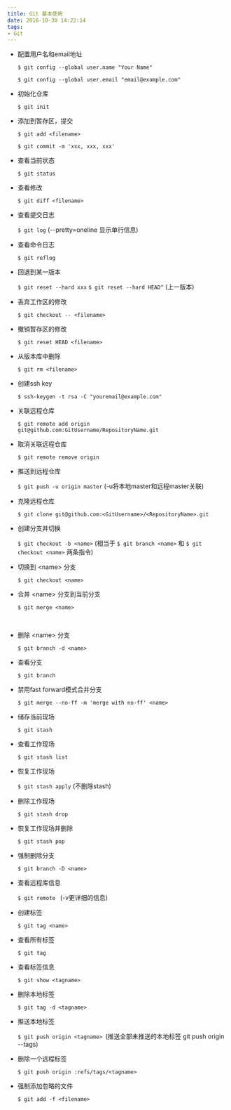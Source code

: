 ```yaml
---
title: Git 基本使用
date: 2016-10-30 14:22:14
tags:
- Git
---
```

* 配置用户名和email地址  

  `$ git config --global user.name "Your Name"`  

  `$ git config --global user.email "email@example.com"`

  

* 初始化仓库  

   `$ git init`

   

<!--more-->



* 添加到暂存区，提交  

  `$ git add <filename>`  

  `$ git commit -m 'xxx, xxx, xxx'`

  

* 查看当前状态  

  `$ git status`

  

* 查看修改   

  `$ git diff <filename>`

  

* 查看提交日志  

  `$ git log` (--pretty=oneline 显示单行信息)

  

* 查看命令日志  

  `$ git reflog`

  

* 回退到某一版本   

  `$ git reset --hard xxx`
  `$ git reset --hard HEAD^` (上一版本)

  

* 丢弃工作区的修改  

  `$ git checkout -- <filename>`

  

* 撤销暂存区的修改   

  `$ git reset HEAD <filename>`

  

* 从版本库中删除   

  `$ git rm <filename>`

  

* 创建ssh key  

  `$ ssh-keygen -t rsa -C "youremail@example.com"`

  

* 关联远程仓库   

  `$ git remote add origin git@github.com:GitUsername/RepositoryName.git`

  

* 取消关联远程仓库   

  `$ git remote remove origin`

  

* 推送到远程仓库   

  `$ git push -u origin master` (-u将本地master和远程master关联)

  

* 克隆远程仓库  

  `$ git clone git@github.com:<GitUsername>/<RepositoryName>.git`

  

* 创建分支并切换  

  `$ git checkout -b <name>` (相当于 `$ git branch <name>` 和 `$ git checkout <name>` 两条指令)

  

* 切换到 \<name\> 分支  

  `$ git checkout <name>`

  

* 合并 \<name\> 分支到当前分支   

  `$ git merge <name>`

  ​

* 删除 \<name\> 分支   

  `$ git branch -d <name>`

  

* 查看分支   

  `$ git branch`

  

* 禁用fast forward模式合并分支   

  `$ git merge --no-ff -m 'merge with no-ff' <name>`

  

* 储存当前现场   

  `$ git stash`

  

* 查看工作现场   

  `$ git stash list`

  

* 恢复工作现场   

  `$ git stash apply` (不删除stash)

  

* 删除工作现场  

  `$ git stash drop`

  

* 恢复工作现场并删除   

  `$ git stash pop`

  

* 强制删除分支   

  `$ git branch -D <name>`

  

* 查看远程库信息   

  `$ git remote ` (-v更详细的信息)

  

* 创建标签  

  `$ git tag <name>` 

  

* 查看所有标签  

  `$ git tag`

  

* 查看标签信息   

  `$ git show <tagname>`

  

* 删除本地标签   

  `$ git tag -d <tagname>`

  

* 推送本地标签   

  `$ git push origin <tagname> `(推送全部未推送的本地标签 git push origin --tags)

  

* 删除一个远程标签  

  `$ git push origin :refs/tags/<tagname>`

  

* 强制添加忽略的文件   

  `$ git add -f <filename>`
